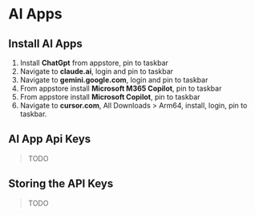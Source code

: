 # AI Apps

## Install AI Apps
1. Install **ChatGpt** from appstore, pin to taskbar
2. Navigate to **claude.ai**, login and pin to taskbar
3. Navigate to **gemini.google.com**, login and pin to taskbar
4. From appstore install **Microsoft M365 Copilot**, pin to taskbar
5. From appstore install **Microsoft Copilot**, pin to taskbar
6. Navigate to **cursor.com**, All Downloads > Arm64, install, login, pin to taskbar.

## AI App Api Keys
> TODO

## Storing the API Keys
> TODO
